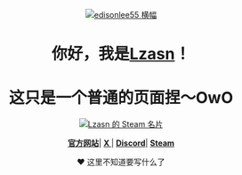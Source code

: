   <p align="center">
  <a href="#"><img src="https://api.imlazy.ink/img" alt="edisonlee55 横幅"></a>
</p>
<h1 align="center"><font style="vertical-align: inherit;"><font style="vertical-align: inherit;">你好，我是</font></font><a href="https://www.edisonlee55.com"><font style="vertical-align: inherit;"><font style="vertical-align: inherit;">Lzasn</font></font></a><font style="vertical-align: inherit;"><font style="vertical-align: inherit;">！</font></font></h1>
<h1 align="center"><font style="vertical-align: inherit;"><font style="vertical-align: inherit;">这只是一个普通的页面捏〜OwO</font></font></h1>
<p align="center">
  <a href="https://steamcommunity.com/id/Lzasn/"><img src="https://card.yuy1n.io/card/76561199112429853/dark,badge,group,bg-game-1567800" alt="Lzasn 的 Steam 名片"></a>
</p>
<p align="center">
  <strong><a href="https://lzasn.xyz"><font style="vertical-align: inherit;"><font style="vertical-align: inherit;">官方网站</font></font></a></strong><font style="vertical-align: inherit;"><font style="vertical-align: inherit;">|
  </font></font><strong><a href="https://twitter.com/w1024jk"><font style="vertical-align: inherit;"><font style="vertical-align: inherit;">X </font></font></a></strong><font style="vertical-align: inherit;"><font style="vertical-align: inherit;">|
  </font></font><strong><a href="#"><font style="vertical-align: inherit;"><font style="vertical-align: inherit;">Discord</font></font></a></strong><font style="vertical-align: inherit;"><font style="vertical-align: inherit;">|
  </font></font><strong><a href="https://steamcommunity.com/id/Lzasn/"><font style="vertical-align: inherit;"><font style="vertical-align: inherit;">Steam</font></font></a></strong>
</p>
<p align="center"><font style="vertical-align: inherit;"><font style="vertical-align: inherit;">❤ 这里不知道要写什么了</font></font></p>
<!--
**edisonlee55/edisonlee55** is a ✨ _special_ ✨ repository because its `README.md` (this file) appears on your GitHub profile.

Here are some ideas to get you started:

- 🔭 I’m currently working on ...
- 🌱 I’m currently learning ...
- 👯 I’m looking to collaborate on ...
- 🤔 I’m looking for help with ...
- 💬 Ask me about ...
- 📫 How to reach me: ...
- 😄 Pronouns: ...
- ⚡ Fun fact: ...
-->
<hr>
<p><font style="vertical-align: inherit;"><font style="vertical-align: inherit;">致谢：</font></font><a href="https://github.com/Lzasn"><font style="vertical-align: inherit;"><font style="vertical-align: inherit;">Lzasn</font></font></a></p>
<p><font style="vertical-align: inherit;"><font style="vertical-align: inherit;">最后编辑日期：2024/09/18</font></font></p> 
